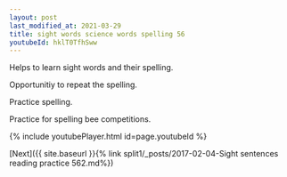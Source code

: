 ```yaml
---
layout: post
last_modified_at: 2021-03-29
title: sight words science words spelling 56
youtubeId: hklT0TfhSww
---
```

 
 
Helps to learn sight words and their spelling.

Opportunitiy to repeat the spelling. 

Practice spelling. 
 
Practice for spelling bee competitions. 
 
{% include youtubePlayer.html id=page.youtubeId %}
 
 

[Next]({{ site.baseurl }}{% link  split1/_posts/2017-02-04-Sight sentences reading practice 562.md%})
 
